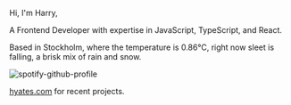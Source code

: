 Hi, I'm Harry,

A Frontend Developer with expertise in JavaScript, TypeScript, and React.

<!-- WEATHER_START -->
Based in Stockholm, where the temperature is 0.86°C, right now sleet is falling, a brisk mix of rain and snow.
<!-- WEATHER_END -->

<p align="left">
  <a>
    <img src="https://spotify-github-profile.vercel.app/api/view?uid=bigbello&cover_image=true&theme=natemoo-re&show_offline=true&background_color=121212&interchange=false&bar_color=53b14f&bar_color_cover=false" alt="spotify-github-profile">
  </a>
</p>

[hyates.com](http://hyates.com) for recent projects.




